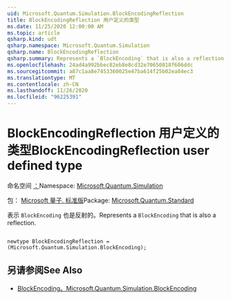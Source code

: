 ```yaml
---
uid: Microsoft.Quantum.Simulation.BlockEncodingReflection
title: BlockEncodingReflection 用户定义的类型
ms.date: 11/25/2020 12:00:00 AM
ms.topic: article
qsharp.kind: udt
qsharp.namespace: Microsoft.Quantum.Simulation
qsharp.name: BlockEncodingReflection
qsharp.summary: Represents a `BlockEncoding` that is also a reflection.
ms.openlocfilehash: 24ad4a992bbec82eb8e8cd32e70650818f606ddc
ms.sourcegitcommit: a87c1aa8e7453360025e47ba614f25b02ea84ec3
ms.translationtype: MT
ms.contentlocale: zh-CN
ms.lasthandoff: 11/26/2020
ms.locfileid: "96225391"
---
```

# <a name="blockencodingreflection-user-defined-type"></a><span data-ttu-id="cac70-102">BlockEncodingReflection 用户定义的类型</span><span class="sxs-lookup"><span data-stu-id="cac70-102">BlockEncodingReflection user defined type</span></span>

<span data-ttu-id="cac70-103">命名空间 [：](xref:Microsoft.Quantum.Simulation)</span><span class="sxs-lookup"><span data-stu-id="cac70-103">Namespace: [Microsoft.Quantum.Simulation](xref:Microsoft.Quantum.Simulation)</span></span>

<span data-ttu-id="cac70-104">包： [Microsoft 量子. 标准版](https://nuget.org/packages/Microsoft.Quantum.Standard)</span><span class="sxs-lookup"><span data-stu-id="cac70-104">Package: [Microsoft.Quantum.Standard](https://nuget.org/packages/Microsoft.Quantum.Standard)</span></span>


<span data-ttu-id="cac70-105">表示 `BlockEncoding` 也是反射的。</span><span class="sxs-lookup"><span data-stu-id="cac70-105">Represents a `BlockEncoding` that is also a reflection.</span></span>

```qsharp

newtype BlockEncodingReflection = (Microsoft.Quantum.Simulation.BlockEncoding);
```



## <a name="see-also"></a><span data-ttu-id="cac70-106">另请参阅</span><span class="sxs-lookup"><span data-stu-id="cac70-106">See Also</span></span>

- [<span data-ttu-id="cac70-107">BlockEncoding。</span><span class="sxs-lookup"><span data-stu-id="cac70-107">Microsoft.Quantum.Simulation.BlockEncoding</span></span>](xref:Microsoft.Quantum.Simulation.BlockEncoding)